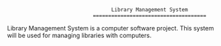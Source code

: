                                       Library Management System 
								=====================================
Library Management System is a computer software project. 
This system will be used for managing libraries with computers. 